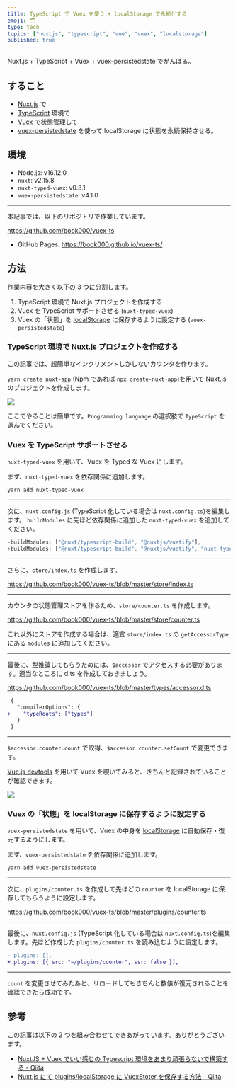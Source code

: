 ```yaml
---
title: TypeScript で Vuex を使う + localStorage で永続化する
emoji: 🗂️
type: tech
topics: ["nuxtjs", "typescript", "vue", "vuex", "localstorage"]
published: true
---
```


Nuxt.js + TypeScript + Vuex + vuex-persistedstate でがんばる。

## すること

- [Nuxt.js](https://nuxtjs.org/) で
- [TypeScript](https://www.typescriptlang.org/) 環境で
- [Vuex](https://vuex.vuejs.org/) で状態管理して
- [vuex-persistedstate](https://npm.im/vuex-persistedstate) を使って localStorage に状態を永続保持させる。

## 環境

- Node.js: v16.12.0
- `nuxt`: v2.15.8
- `nuxt-typed-vuex`: v0.3.1
- `vuex-persistedstate`: v4.1.0

---

本記事では、以下のリポジトリで作業しています。

https://github.com/book000/vuex-ts

- GitHub Pages: https://book000.github.io/vuex-ts/

## 方法

作業内容を大きく以下の 3 つに分割します。

1. TypeScript 環境で Nuxt.js プロジェクトを作成する
2. Vuex を TypeScript サポートさせる (`nuxt-typed-vuex`)
3. Vuex の「状態」を [localStorage](https://developer.mozilla.org/docs/Web/API/Window/localStorage) に保存するように設定する (`vuex-persistedstate`)

### TypeScript 環境で Nuxt.js プロジェクトを作成する

この記事では、超簡単なインクリメントしかしないカウンタを作ります。

`yarn create nuxt-app` (Npm であれば `npx create-nuxt-app`)を用いて Nuxt.js のプロジェクトを作成します。

![](https://storage.googleapis.com/zenn-user-upload/a12a2f9f0a93-20220610.png)

ここでやることは簡単です。`Programming language` の選択肢で `TypeScript` を選んでください。

### Vuex を TypeScript サポートさせる

`nuxt-typed-vuex` を用いて、Vuex を Typed な Vuex にします。

まず、`nuxt-typed-vuex` を依存関係に追加します。

```bash
yarn add nuxt-typed-vuex
```

---

次に、`nuxt.config.js` (TypeScript 化している場合は `nuxt.config.ts`)を編集します。
`buildModules` に先ほど依存関係に追加した `nuxt-typed-vuex` を追加してください。

```diff:nuxt.config.js
-buildModules: ["@nuxt/typescript-build", "@nuxtjs/vuetify"],
+buildModules: ["@nuxt/typescript-build", "@nuxtjs/vuetify", "nuxt-typed-vuex"],
```

---

さらに、`store/index.ts` を作成します。

https://github.com/book000/vuex-ts/blob/master/store/index.ts

---

カウンタの状態管理ストアを作るため、`store/counter.ts` を作成します。

https://github.com/book000/vuex-ts/blob/master/store/counter.ts

これ以外にストアを作成する場合は、適宜 `store/index.ts` の `getAccessorType` にある `modules` に追加してください。

---

最後に、型推論してもらうためには、`$accessor` でアクセスする必要があります。適当なところに d.ts を作成しておきましょう。

https://github.com/book000/vuex-ts/blob/master/types/accessor.d.ts

```diff
 {
   "compilerOptions": {
+    "typeRoots": ["types"]
   }
 }
```

---

`$accessor.counter.count` で取得、`$accessor.counter.setCount` で変更できます。

[Vue.js devtools](https://chrome.google.com/webstore/detail/nhdogjmejiglipccpnnnanhbledajbpd) を用いて Vuex を覗いてみると、きちんと記録されていることが確認できます。

![](https://storage.googleapis.com/zenn-user-upload/1960fdfeb962-20220610.png)

### Vuex の「状態」を localStorage に保存するように設定する

`vuex-persistedstate` を用いて、Vuex の中身を [localStorage](https://developer.mozilla.org/docs/Web/API/Window/localStorage) に自動保存・復元するようにします。

まず、`vuex-persistedstate` を依存関係に追加します。

```bash
yarn add vuex-persistedstate
```

---

次に、`plugins/counter.ts` を作成して先ほどの `counter` を localStorage に保存してもらうように設定します。

https://github.com/book000/vuex-ts/blob/master/plugins/counter.ts

---

最後に、`nuxt.config.js` (TypeScript 化している場合は `nuxt.config.ts`)を編集します。先ほど作成した `plugins/counter.ts` を読み込むように設定します。

```diff
- plugins: [],
+ plugins: [{ src: "~/plugins/counter", ssr: false }],
```

---

`count` を変更させてみたあと、リロードしてもきちんと数値が復元されることを確認できたら成功です。

## 参考

この記事は以下の 2 つを組み合わせてできあがっています。ありがとうございます。

- [NuxtJS + Vuex でいい感じの Typescript 環境をあまり頑張らないで構築する - Qiita](https://qiita.com/shindex/items/a90217b9e4c03c5b5215)
- [Nuxt.js にて plugins/localStorage に VuexStoter を保存する方法 - Qiita](https://qiita.com/shindex/items/a90217b9e4c03c5b5215)
